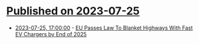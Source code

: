 # [Published on 2023-07-25](index.md)

* [2023-07-25, 17:00:00](https://tech.slashdot.org/story/23/07/25/1628246/eu-passes-law-to-blanket-highways-with-fast-ev-chargers-by-end-of-2025?utm_source=rss1.0mainlinkanon&utm_medium=feed) - [EU Passes Law To Blanket Highways With Fast EV Chargers by End of 2025](https://tech.slashdot.org/story/23/07/25/1628246/eu-passes-law-to-blanket-highways-with-fast-ev-chargers-by-end-of-2025?utm_source=rss1.0mainlinkanon&utm_medium=feed)
